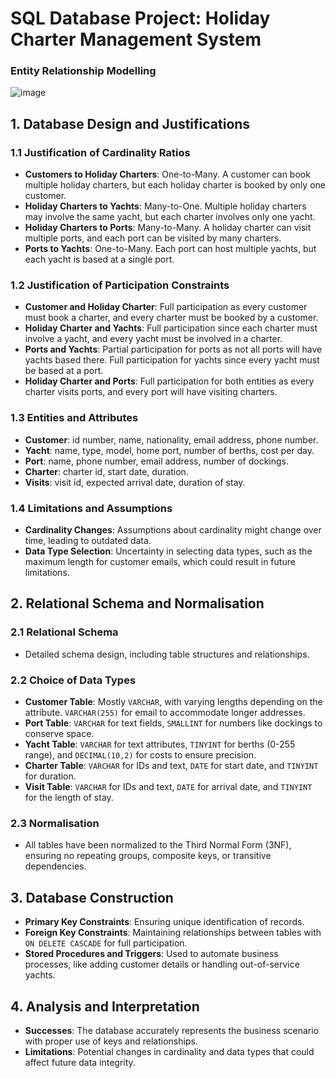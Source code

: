 # SQL Database Project: Holiday Charter Management System

### Entity Relationship Modelling 

![image](https://github.com/user-attachments/assets/75694979-7648-4630-84d2-081a91f23835)


## 1. Database Design and Justifications

### 1.1 Justification of Cardinality Ratios
- **Customers to Holiday Charters**: One-to-Many. A customer can book multiple holiday charters, but each holiday charter is booked by only one customer.
- **Holiday Charters to Yachts**: Many-to-One. Multiple holiday charters may involve the same yacht, but each charter involves only one yacht.
- **Holiday Charters to Ports**: Many-to-Many. A holiday charter can visit multiple ports, and each port can be visited by many charters.
- **Ports to Yachts**: One-to-Many. Each port can host multiple yachts, but each yacht is based at a single port.

### 1.2 Justification of Participation Constraints
- **Customer and Holiday Charter**: Full participation as every customer must book a charter, and every charter must be booked by a customer.
- **Holiday Charter and Yachts**: Full participation since each charter must involve a yacht, and every yacht must be involved in a charter.
- **Ports and Yachts**: Partial participation for ports as not all ports will have yachts based there. Full participation for yachts since every yacht must be based at a port.
- **Holiday Charter and Ports**: Full participation for both entities as every charter visits ports, and every port will have visiting charters.

### 1.3 Entities and Attributes
- **Customer**: id number, name, nationality, email address, phone number.
- **Yacht**: name, type, model, home port, number of berths, cost per day.
- **Port**: name, phone number, email address, number of dockings.
- **Charter**: charter id, start date, duration.
- **Visits**: visit id, expected arrival date, duration of stay.

### 1.4 Limitations and Assumptions
- **Cardinality Changes**: Assumptions about cardinality might change over time, leading to outdated data.
- **Data Type Selection**: Uncertainty in selecting data types, such as the maximum length for customer emails, which could result in future limitations.

## 2. Relational Schema and Normalisation

### 2.1 Relational Schema
- Detailed schema design, including table structures and relationships.

### 2.2 Choice of Data Types
- **Customer Table**: Mostly `VARCHAR`, with varying lengths depending on the attribute. `VARCHAR(255)` for email to accommodate longer addresses.
- **Port Table**: `VARCHAR` for text fields, `SMALLINT` for numbers like dockings to conserve space.
- **Yacht Table**: `VARCHAR` for text attributes, `TINYINT` for berths (0-255 range), and `DECIMAL(10,2)` for costs to ensure precision.
- **Charter Table**: `VARCHAR` for IDs and text, `DATE` for start date, and `TINYINT` for duration.
- **Visit Table**: `VARCHAR` for IDs and text, `DATE` for arrival date, and `TINYINT` for the length of stay.

### 2.3 Normalisation
- All tables have been normalized to the Third Normal Form (3NF), ensuring no repeating groups, composite keys, or transitive dependencies.

## 3. Database Construction

- **Primary Key Constraints**: Ensuring unique identification of records.
- **Foreign Key Constraints**: Maintaining relationships between tables with `ON DELETE CASCADE` for full participation.
- **Stored Procedures and Triggers**: Used to automate business processes, like adding customer details or handling out-of-service yachts.

## 4. Analysis and Interpretation

- **Successes**: The database accurately represents the business scenario with proper use of keys and relationships.
- **Limitations**: Potential changes in cardinality and data types that could affect future data integrity.
